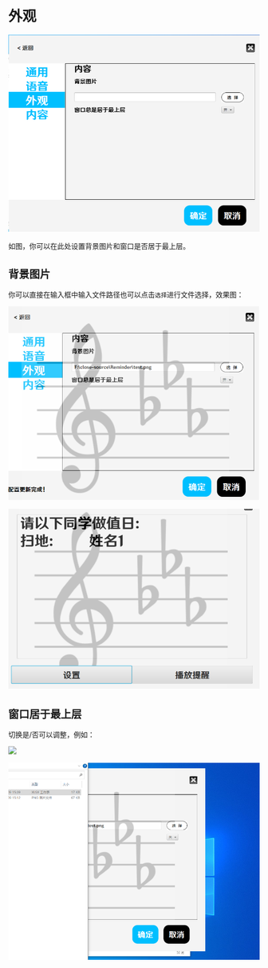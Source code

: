 # 外观

![](./bg_1.png)

如图，你可以在此处设置背景图片和窗口是否居于最上层。

## 背景图片

你可以直接在输入框中输入文件路径也可以点击`选择`进行文件选择，效果图：

![](./bg_2.png)

![](./bg_3.png)

## 窗口居于最上层

切换是/否可以调整，例如：

![](./bg_4.png)

![](./bg_5.png)